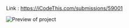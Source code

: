 Link : https://iCodeThis.com/submissions/59001

![Preview of project](https://github.com/ZendeAditya/icodeThisProjects/assets/91424824/90805644-9970-4a1e-86a3-20448f20911c)
